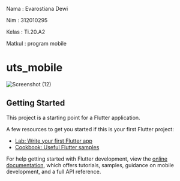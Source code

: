 Nama    : Evarostiana Dewi

Nim     : 312010295

Kelas   : Ti.20.A2

Matkul  : program mobile

# uts_mobile

![Screenshot (12)](https://github.com/dewievarostiana/uts_mobile/assets/101205094/ecbef039-2703-4dbc-9acd-938ce364a5b8)

## Getting Started

This project is a starting point for a Flutter application.

A few resources to get you started if this is your first Flutter project:

- [Lab: Write your first Flutter app](https://docs.flutter.dev/get-started/codelab)
- [Cookbook: Useful Flutter samples](https://docs.flutter.dev/cookbook)

For help getting started with Flutter development, view the
[online documentation](https://docs.flutter.dev/), which offers tutorials,
samples, guidance on mobile development, and a full API reference.
